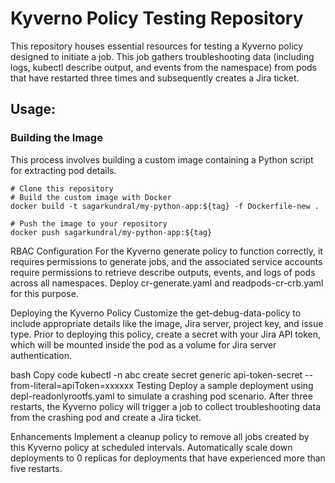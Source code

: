 # Kyverno Policy Testing Repository
This repository houses essential resources for testing a Kyverno policy designed to initiate a job. This job gathers troubleshooting data (including logs, kubectl describe output, and events from the namespace) from pods that have restarted three times and subsequently creates a Jira ticket.

## Usage:

### Building the Image
This process involves building a custom image containing a Python script for extracting pod details.

```
# Clone this repository
# Build the custom image with Docker
docker build -t sagarkundral/my-python-app:${tag} -f Dockerfile-new .

# Push the image to your repository
docker push sagarkundral/my-python-app:${tag}

```
RBAC Configuration
For the Kyverno generate policy to function correctly, it requires permissions to generate jobs, and the associated service accounts require permissions to retrieve describe outputs, events, and logs of pods across all namespaces. Deploy cr-generate.yaml and readpods-cr-crb.yaml for this purpose.

Deploying the Kyverno Policy
Customize the get-debug-data-policy to include appropriate details like the image, Jira server, project key, and issue type. Prior to deploying this policy, create a secret with your Jira API token, which will be mounted inside the pod as a volume for Jira server authentication.

bash
Copy code
kubectl -n abc create secret generic api-token-secret --from-literal=apiToken=xxxxxx
Testing
Deploy a sample deployment using depl-readonlyrootfs.yaml to simulate a crashing pod scenario. After three restarts, the Kyverno policy will trigger a job to collect troubleshooting data from the crashing pod and create a Jira ticket.

Enhancements
Implement a cleanup policy to remove all jobs created by this Kyverno policy at scheduled intervals.
Automatically scale down deployments to 0 replicas for deployments that have experienced more than five restarts.
